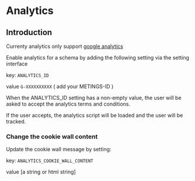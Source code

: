 # Analytics

## Introduction

Currenty analytics only support [google analytics](https://analytics.google.com/analytics/web/)

Enable analytics for a schema by adding the following setting via the setting interface

key: `ANALYTICS_ID`

value `G-XXXXXXXXXX` ( add your METINGS-ID )

When the ANALYTICS_ID setting has a non-empty value, the user will be asked to accept the  analytics terms and conditions.

If the user accepts, the analytics script will be loaded and the user will be tracked.

### Change the cookie wall content

Update the cookie wall message by setting:

key: `ANALYTICS_COOKIE_WALL_CONTENT`

value [a string or html string]